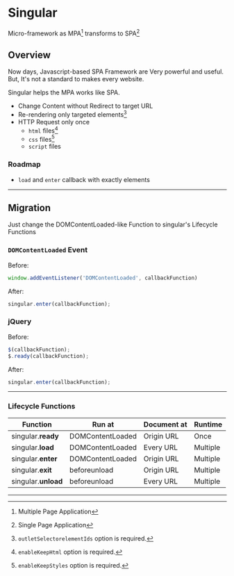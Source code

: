 # Singular

Micro-framework as MPA[^mpa] transforms to SPA[^spa]

## Overview

Now days, Javascript-based SPA Framework are Very powerful and useful. But, It's not a standard to makes every
website.

Singular helps the MPA works like SPA.

* Change Content without Redirect to target URL
* Re-rendering only targeted elements[^optimize-rendering]
* HTTP Request only once
  * `html` files[^optimize-html] 
  * `css` files[^optimize-css]
  * `script` files

### Roadmap

* `load` and `enter` callback with exactly elements

---

## Migration

Just change the DOMContentLoaded-like Function to singular's Lifecycle Functions

### `DOMContentLoaded` Event

Before:

```js
window.addEventListener('DOMContentLoaded', callbackFunction)
```

After:

```js
singular.enter(callbackFunction);
```

### jQuery

Before:

```js
$(callbackFunction);
$.ready(callbackFunction);
```

After:

```js
singular.enter(callbackFunction);
```

---

### Lifecycle Functions

| Function            | Run at           | Document at | Runtime  |
|---------------------|------------------|-------------|:---------|
| singular.__ready__  | DOMContentLoaded | Origin URL  | Once     |
| singular.__load__   | DOMContentLoaded | Every URL   | Multiple |
| singular.__enter__  | DOMContentLoaded | Origin URL  | Multiple |
| singular.__exit__   | beforeunload     | Origin URL  | Multiple |
| singular.__unload__ | beforeunload     | Every URL   | Multiple |

---

[^mpa]: Multiple Page Application

[^spa]: Single Page Application

[^optimize-rendering]: `outletSelectorelementIds` option is required.

[^optimize-html]: `enableKeepHtml` option is required.

[^optimize-css]: `enableKeepStyles` option is required.
